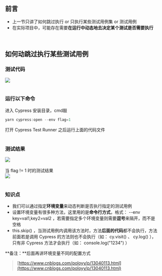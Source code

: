
## 前言
- 上一节只讲了如何跳过执行 or 只执行某些测试用例集 or 测试用例
- 在实际项目中，可能存在需要**在运行中动态地去决定某个测试是否需要执行**

 

## 如何动跳过执行某些测试用例

### 测试代码
![](https://img2020.cnblogs.com/blog/1896874/202006/1896874-20200603205917366-1114669465.png)  
 

### 运行以下命令
进入 Cypress 安装目录，cmd敲

```javascript
yarn cypress:open --env flag=1
```
打开 Cypress Test Runner 之后运行上面的代码文件  
 

### 测试结果
![](https://img2020.cnblogs.com/blog/1896874/202006/1896874-20200603205920387-271192249.png)  
   
当 flag != 1 时的测试结果  
![](https://img2020.cnblogs.com/blog/1896874/202006/1896874-20200604103322605-821121497.png)  
 

### 知识点

- 我们可以通过指定**环境变量**来动态判断是否执行指定的测试用例
- 设置环境变量有很多种方法，这里用的是**命令行方式**，格式： --env key=val1,key2=val2 ，若需要指定多个环境变量则需要**逗号**来隔开，而不是空格
- this.skip() ，当测试用例内调用该方法时，方法**后面的代码**都不会执行，方法前面若是调用 Cypress 的方法则也不会执行（如： cy.visit() 、 cy.log() ），只有非 Cypress 方法才会执行（如： console.log("1234") ）

**备注：**后面再讲环境变量不同的配置方式

> [https://www.cnblogs.com/poloyy/p/13040113.html](https://www.cnblogs.com/poloyy/p/13040113.html)

